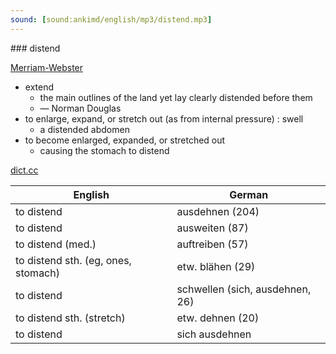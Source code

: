 ```yaml
---
sound: [sound:ankimd/english/mp3/distend.mp3]
---
```


\### distend

[Merriam-Webster](https://www.merriam-webster.com/dictionary/distend)

- extend
    - the main outlines of the land yet lay clearly distended before them
    - — Norman Douglas
- to enlarge, expand, or stretch out (as from internal pressure) : swell
    - a distended abdomen
- to become enlarged, expanded, or stretched out
    - causing the stomach to distend

[dict.cc](https://www.dict.cc/distend)

| English        | German       |
| -------------- | ------------ |
| to distend | ausdehnen (204) |
| to distend | ausweiten (87) |
| to distend (med.) | auftreiben (57) |
| to distend sth. (eg, ones, stomach) | etw. blähen (29) |
| to distend | schwellen (sich, ausdehnen, 26) |
| to distend sth. (stretch) | etw. dehnen (20) |
| to distend | sich ausdehnen |
